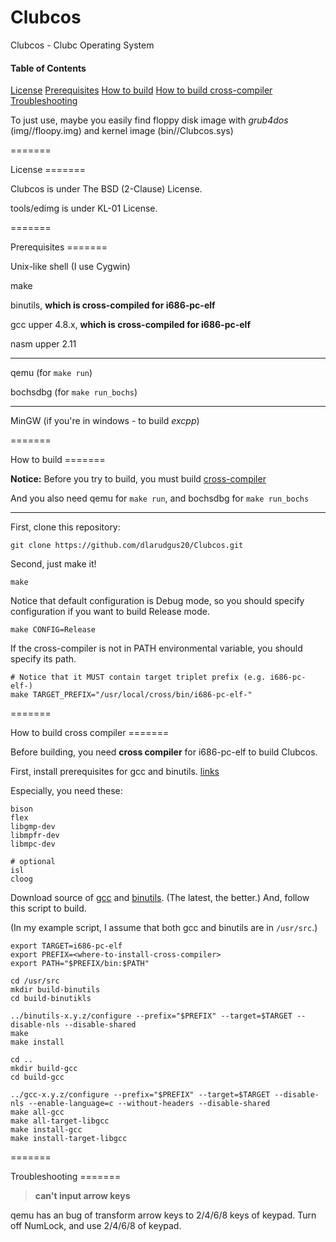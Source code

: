 Clubcos
=======

Clubcos - Clubc Operating System

#### Table of Contents
[License](#license)
[Prerequisites](##prerequisites)
[How to build](#build)
[How to build cross-compiler](#cross-compiler)
[Troubleshooting](#troubleshooting)

To just use, maybe you easily find floppy disk image with *grub4dos* (img/<config>/floopy.img) and kernel image (bin/<config>/Clubcos.sys)

=======

<a name="license" />
License
=======

Clubcos is under The BSD (2-Clause) License.

tools/edimg is under KL-01 License.

=======

<a name="prerequisites" />
Prerequisites
=======

Unix-like shell (I use Cygwin)

make

binutils, **which is cross-compiled for i686-pc-elf**

gcc upper 4.8.x, **which is cross-compiled for i686-pc-elf**

nasm upper 2.11

<hr/>

qemu (for `make run`)

bochsdbg (for `make run_bochs`)

<hr/>

MinGW (if you're in windows - to build *excpp*)

=======

<a name="build" />
How to build
=======

**Notice:** Before you try to build, you must build [cross-compiler](#cross-compiler)

And you also need qemu for `make run`, and bochsdbg for `make run_bochs`

<hr/>

First, clone this repository:

    git clone https://github.com/dlarudgus20/Clubcos.git

Second, just make it!

    make

Notice that default configuration is Debug mode, so you should specify configuration if you want to build Release mode.

    make CONFIG=Release

If the cross-compiler is not in PATH environmental variable, you should specify its path.

    # Notice that it MUST contain target triplet prefix (e.g. i686-pc-elf-)
    make TARGET_PREFIX="/usr/local/cross/bin/i686-pc-elf-"

=======

<a name="cross-compiler" />
How to build cross compiler
=======

Before building, you need **cross compiler** for i686-pc-elf to build Clubcos.

First, install prerequisites for gcc and binutils. [links](https://gcc.gnu.org/install/prerequisites.html)

Especially, you need these:

```
bison
flex
libgmp-dev
libmpfr-dev
libmpc-dev

# optional
isl
cloog
```

Download source of [gcc](https://gcc.gnu.org/) and [binutils](http://www.gnu.org/software/binutils/). (The latest, the better.)
And, follow this script to build.

(In my example script, I assume that both gcc and binutils are in `/usr/src`.)

```
export TARGET=i686-pc-elf
export PREFIX=<where-to-install-cross-compiler>
export PATH="$PREFIX/bin:$PATH"

cd /usr/src
mkdir build-binutils
cd build-binutikls

../binutils-x.y.z/configure --prefix="$PREFIX" --target=$TARGET --disable-nls --disable-shared
make
make install

cd ..
mkdir build-gcc
cd build-gcc

../gcc-x.y.z/configure --prefix="$PREFIX" --target=$TARGET --disable-nls --enable-language=c --without-headers --disable-shared
make all-gcc
make all-target-libgcc
make install-gcc
make install-target-libgcc
```

=======

<a name="troubleshooting" />
Troubleshooting
=======

> **can't input arrow keys**

  qemu has an bug of transform arrow keys to 2/4/6/8 keys of keypad. Turn off NumLock, and use 2/4/6/8 of keypad.

